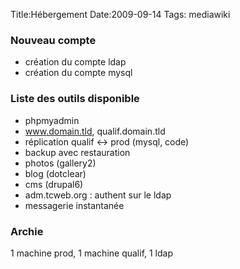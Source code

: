 Title:Hébergement
Date:2009-09-14
Tags:  mediawiki

### Nouveau compte

-   création du compte ldap
-   création du compte mysql

### Liste des outils disponible

-   phpmyadmin
-   www.domain.tld, qualif.domain.tld
-   réplication qualif \<-\> prod (mysql, code)
-   backup avec restauration
-   photos (gallery2)
-   blog (dotclear)
-   cms (drupal6)
-   adm.tcweb.org : authent sur le ldap
-   messagerie instantanée

### Archie

1 machine prod, 1 machine qualif, 1 ldap

